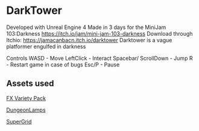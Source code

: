 # DarkTower
Developed with Unreal Engine 4
Made in 3 days for the MiniJam 103:Darkness https://itch.io/jam/mini-jam-103-darkness
Download through Itchio: https://jamacanbacn.itch.io/darktower
Darktower is a vague platformer engulfed in darkness

Controls
WASD - Move
LeftClick - Interact
Spacebar/ ScrollDown - Jump
R - Restart game in case of bugs
Esc/P - Pause




Assets used
---------------
[FX Variety Pack](https://marketplace-website-node-launcher-prod.ol.epicgames.com/ue/marketplace/en-US/item/963c62c38abb403aa08b575584b765d0)  

[DungeonLamps](https://marketplace-website-node-launcher-prod.ol.epicgames.com/ue/marketplace/en-US/product/dungeon-lamps)

[SuperGrid](https://marketplace-website-node-launcher-prod.ol.epicgames.com/ue/marketplace/en-US/product/supergrid-starter-pack)
